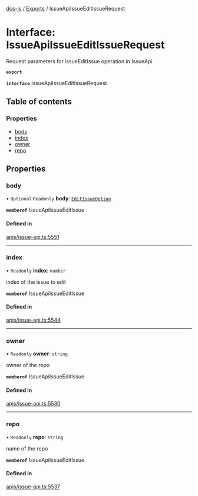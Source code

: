 [dcs-js](../README.md) / [Exports](../modules.md) / IssueApiIssueEditIssueRequest

# Interface: IssueApiIssueEditIssueRequest

Request parameters for issueEditIssue operation in IssueApi.

**`export`**

**`interface`** IssueApiIssueEditIssueRequest

## Table of contents

### Properties

- [body](IssueApiIssueEditIssueRequest.md#body)
- [index](IssueApiIssueEditIssueRequest.md#index)
- [owner](IssueApiIssueEditIssueRequest.md#owner)
- [repo](IssueApiIssueEditIssueRequest.md#repo)

## Properties

### <a id="body" name="body"></a> body

• `Optional` `Readonly` **body**: [`EditIssueOption`](EditIssueOption.md)

**`memberof`** IssueApiIssueEditIssue

#### Defined in

[apis/issue-api.ts:5551](https://github.com/unfoldingWord/dcs-js/blob/b29eb7a/apis/issue-api.ts#L5551)

___

### <a id="index" name="index"></a> index

• `Readonly` **index**: `number`

index of the issue to edit

**`memberof`** IssueApiIssueEditIssue

#### Defined in

[apis/issue-api.ts:5544](https://github.com/unfoldingWord/dcs-js/blob/b29eb7a/apis/issue-api.ts#L5544)

___

### <a id="owner" name="owner"></a> owner

• `Readonly` **owner**: `string`

owner of the repo

**`memberof`** IssueApiIssueEditIssue

#### Defined in

[apis/issue-api.ts:5530](https://github.com/unfoldingWord/dcs-js/blob/b29eb7a/apis/issue-api.ts#L5530)

___

### <a id="repo" name="repo"></a> repo

• `Readonly` **repo**: `string`

name of the repo

**`memberof`** IssueApiIssueEditIssue

#### Defined in

[apis/issue-api.ts:5537](https://github.com/unfoldingWord/dcs-js/blob/b29eb7a/apis/issue-api.ts#L5537)
